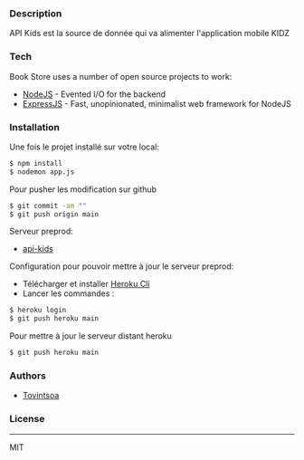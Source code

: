 
### Description

API Kids est la source de donnée qui va alimenter l'application mobile KIDZ

### Tech

Book Store uses a number of open source projects to work:
* [NodeJS](https://nodejs.org/en/) - Evented I/O for the backend
* [ExpressJS](https://expressjs.com) - Fast, unopinionated, minimalist web framework for NodeJS


### Installation
Une fois le projet installé sur votre local: 
```sh
$ npm install
$ nodemon app.js
```

Pour pusher les modification sur github

```sh
$ git commit -am ""
$ git push origin main
```
Serveur preprod: 
* [api-kids](https://api-kids.herokuapp.com/) 

Configuration pour pouvoir mettre à jour le serveur preprod: 
* Télécharger et installer [Heroku Cli](https://devcenter.heroku.com/articles/heroku-cli)
* Lancer les commandes : 
```sh
$ heroku login
$ git push heroku main
```
   
Pour mettre à jour le serveur distant heroku

```sh
$ git push heroku main
```

### Authors

* [Tovintsoa](https://github.com/Tovintsoa)

### License
----

MIT